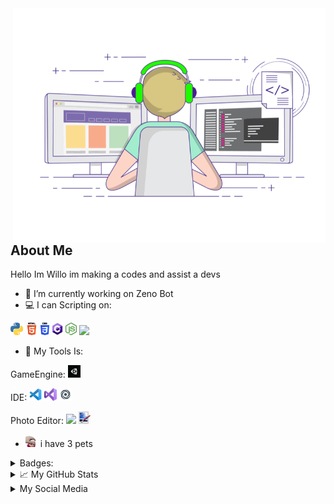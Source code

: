 <img align="right" alt="GIF" src="https://raw.githubusercontent.com/devSouvik/devSouvik/master/gif3.gif" width="500"/>

## About Me
Hello Im Willo 
im making a codes and assist a devs

- 🔭 I’m currently working on Zeno Bot
- 💻 I can Scripting on: 

<code><img height="20" src="https://raw.githubusercontent.com/WilloIzCitron/WilloIzCitron/447d57790bc691f7d3cfd303ee6826543d14d1e9/Python-logo-notext.svg"></code>
<code><img height="20" src="https://raw.githubusercontent.com/WilloIzCitron/WilloIzCitron/447d57790bc691f7d3cfd303ee6826543d14d1e9/HTML5_Logo.svg"></code>
<code><img height="20" src="https://github.com/WilloIzCitron/WilloIzCitron/blob/main/CSS3_logo_and_wordmark.svg.png?raw=true"></code>
<code><img height="20" src="https://raw.githubusercontent.com/WilloIzCitron/WilloIzCitron/main/800px-C_Sharp_logo.svg.png"></code>
<code><img height="20" src="https://raw.githubusercontent.com/WilloIzCitron/readme-profile-source/main/nodejs-seeklogo.com.svg"></code>
<code><img height="20" src="https://upload.wikimedia.org/wikipedia/commons/thumb/6/6a/JavaScript-logo.png/600px-JavaScript-logo.png"></code>

- 🔧 My Tools Is:

GameEngine: 
<code><a href="https://unity.com/"><img height="20" src="https://github.com/WilloIzCitron/WilloIzCitron/blob/main/unity-tab-square-black.png?raw=true"></a></code>

IDE: 
<code><a href="https://code.visualstudio.com/download"><img height="20" src="https://raw.githubusercontent.com/WilloIzCitron/WilloIzCitron/main/vs-code-responsive-01-1.png"></a></code>
<code><a href="https://visualstudio.microsoft.com/downloads/"><img height="20" src="https://raw.githubusercontent.com/WilloIzCitron/WilloIzCitron/e4154f02d0501767f094f6cdba02235d2c14d218/BrandVisualStudioWin2019-3.svg"></a></code>
<code><a href="https://repl.it"><img height="20" src="https://raw.githubusercontent.com/WilloIzCitron/WilloIzCitron/main/Repl.it_logo.svg"></a></code>

Photo Editor:
<code><a href="https://www.adobe.com/products/photoshop.html"><img height="20" src="https://upload.wikimedia.org/wikipedia/commons/thumb/a/af/Adobe_Photoshop_CC_icon.svg/800px-Adobe_Photoshop_CC_icon.svg.png"></a></code>
<code><a href="https://www.getpaint.net/"><img height="20" src="https://github.com/WilloIzCitron/WilloIzCitron/blob/main/Cuplikan%20layar%202020-10-20%20101505.png?raw=true"></a></code>

- <img src="https://github.com/WilloIzCitron/WilloIzCitron/blob/main/ezgif.com-gif-maker.gif?raw=true" width="20" height="20"/> i have 3 pets

<details>
  <summary>Badges:</summary>
  
![](https://visitor-badge.glitch.me/badge?page_id=Willoizcitron)

<a href="https://dev.to/willoizcitron">
  <img src="https://d2fltix0v2e0sb.cloudfront.net/dev-badge.svg" alt="Tegas Aziz's DEV Profile" height="30" width="30">
</a>
  
</details>

<details>
<summary>📈 My GitHub Stats</summary>

![WilloIzCitron's github stats](https://github-readme-stats.vercel.app/api?username=WilloIzCitron&show_icons=true&theme=radical)

![Top Langs](https://github-readme-stats.vercel.app/api/top-langs/?username=WilloIzCitron&layout=compact&theme=radical)

![oh no GitHub metrics](https://metrics.lecoq.io/WilloIzCitron)
</details>

<details>
  <summary> My Social Media</summary>

Itch | [Click Here](https://willodev.itch.io/) Discord | [Join Here](https://discord.gg/ZyB4Zcg) 
</details>
